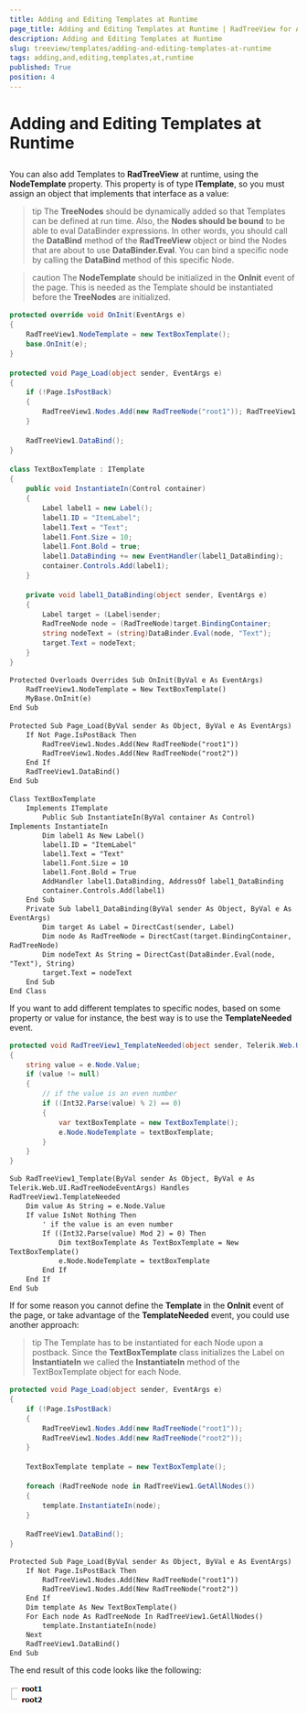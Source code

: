 ```yaml
---
title: Adding and Editing Templates at Runtime
page_title: Adding and Editing Templates at Runtime | RadTreeView for ASP.NET AJAX Documentation
description: Adding and Editing Templates at Runtime
slug: treeview/templates/adding-and-editing-templates-at-runtime
tags: adding,and,editing,templates,at,runtime
published: True
position: 4
---
```


# Adding and Editing Templates at Runtime



## 

You can also add Templates to **RadTreeView** at runtime, using the **NodeTemplate** property. This property is of type **ITemplate**, so you must assign an object that implements that interface as a value:

>tip The **TreeNodes** should be dynamically added so that Templates can be defined at run time.
>Also, the **Nodes should be bound** to be able to eval DataBinder expressions. In other words, you should call the **DataBind** method of the **RadTreeView** object or bind the Nodes that are about to use **DataBinder.Eval**. You can bind a specific node by calling the **DataBind** method of this specific Node.
>


>caution The **NodeTemplate** should be initialized in the **OnInit** event of the page. This is needed as the Template should be instantiated before the **TreeNodes** are initialized.
>




````C#
protected override void OnInit(EventArgs e)
{
    RadTreeView1.NodeTemplate = new TextBoxTemplate();
    base.OnInit(e);
}

protected void Page_Load(object sender, EventArgs e)
{
    if (!Page.IsPostBack)
    {
        RadTreeView1.Nodes.Add(new RadTreeNode("root1")); RadTreeView1.Nodes.Add(new RadTreeNode("root2"));
    }

    RadTreeView1.DataBind();
}

class TextBoxTemplate : ITemplate
{
    public void InstantiateIn(Control container)
    {
        Label label1 = new Label();
        label1.ID = "ItemLabel";
        label1.Text = "Text";
        label1.Font.Size = 10;
        label1.Font.Bold = true;
        label1.DataBinding += new EventHandler(label1_DataBinding);
        container.Controls.Add(label1);
    }

    private void label1_DataBinding(object sender, EventArgs e)
    {
        Label target = (Label)sender;
        RadTreeNode node = (RadTreeNode)target.BindingContainer;
        string nodeText = (string)DataBinder.Eval(node, "Text");
        target.Text = nodeText;
    }
}
````
````VB.NET
Protected Overloads Overrides Sub OnInit(ByVal e As EventArgs)
    RadTreeView1.NodeTemplate = New TextBoxTemplate()
    MyBase.OnInit(e)
End Sub

Protected Sub Page_Load(ByVal sender As Object, ByVal e As EventArgs)
    If Not Page.IsPostBack Then
        RadTreeView1.Nodes.Add(New RadTreeNode("root1"))
        RadTreeView1.Nodes.Add(New RadTreeNode("root2"))
    End If
    RadTreeView1.DataBind()
End Sub

Class TextBoxTemplate
    Implements ITemplate
        Public Sub InstantiateIn(ByVal container As Control) Implements InstantiateIn
        Dim label1 As New Label()
        label1.ID = "ItemLabel"
        label1.Text = "Text"
        label1.Font.Size = 10
        label1.Font.Bold = True
        AddHandler label1.DataBinding, AddressOf label1_DataBinding
        container.Controls.Add(label1)
    End Sub
    Private Sub label1_DataBinding(ByVal sender As Object, ByVal e As EventArgs)
        Dim target As Label = DirectCast(sender, Label)
        Dim node As RadTreeNode = DirectCast(target.BindingContainer, RadTreeNode)
        Dim nodeText As String = DirectCast(DataBinder.Eval(node, "Text"), String)
        target.Text = nodeText
    End Sub
End Class
````


If you want to add different templates to specific nodes, based on some property or value for instance, the best way is to use the **TemplateNeeded** event.



````C#
protected void RadTreeView1_TemplateNeeded(object sender, Telerik.Web.UI.RadTreeNodeEventArgs e)
{
    string value = e.Node.Value;
    if (value != null)
    {
        // if the value is an even number
        if ((Int32.Parse(value) % 2) == 0)
        {
            var textBoxTemplate = new TextBoxTemplate();
            e.Node.NodeTemplate = textBoxTemplate;
        }
    }
}	
````
````VB.NET
Sub RadTreeView1_Template(ByVal sender As Object, ByVal e As Telerik.Web.UI.RadTreeNodeEventArgs) Handles RadTreeView1.TemplateNeeded
    Dim value As String = e.Node.Value
    If value IsNot Nothing Then
        ' if the value is an even number
        If ((Int32.Parse(value) Mod 2) = 0) Then
            Dim textBoxTemplate As TextBoxTemplate = New TextBoxTemplate()
            e.Node.NodeTemplate = textBoxTemplate
        End If
    End If
End Sub
````


If for some reason you cannot define the **Template** in the **OnInit** event of the page, or take advantage of the **TemplateNeeded** event, you could use another approach:

>tip The Template has to be instantiated for each Node upon a postback. Since the **TextBoxTemplate** class initializes the Label on **InstantiateIn** we called the **InstantiateIn** method of the TextBoxTemplate object for each Node.
>




````C#
protected void Page_Load(object sender, EventArgs e)
{
    if (!Page.IsPostBack)
    {
        RadTreeView1.Nodes.Add(new RadTreeNode("root1"));
        RadTreeView1.Nodes.Add(new RadTreeNode("root2"));
    }

    TextBoxTemplate template = new TextBoxTemplate();

    foreach (RadTreeNode node in RadTreeView1.GetAllNodes())
    {
        template.InstantiateIn(node);
    }

    RadTreeView1.DataBind();
}
````
````VB.NET
Protected Sub Page_Load(ByVal sender As Object, ByVal e As EventArgs)
    If Not Page.IsPostBack Then
        RadTreeView1.Nodes.Add(New RadTreeNode("root1"))
        RadTreeView1.Nodes.Add(New RadTreeNode("root2"))
    End If
    Dim template As New TextBoxTemplate()
    For Each node As RadTreeNode In RadTreeView1.GetAllNodes()
        template.InstantiateIn(node)
    Next
    RadTreeView1.DataBind()
End Sub
````


The end result of this code looks like the following:

![RadTreeView Dynamical Template](images/treeview_dynamicaltemplates.gif)
